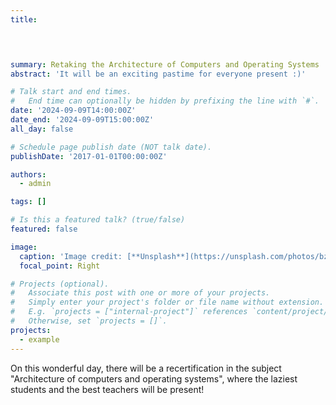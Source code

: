 ```yaml
---
title:


 

summary: Retaking the Architecture of Computers and Operating Systems
abstract: 'It will be an exciting pastime for everyone present :)'

# Talk start and end times.
#   End time can optionally be hidden by prefixing the line with `#`.
date: '2024-09-09T14:00:00Z'
date_end: '2024-09-09T15:00:00Z'
all_day: false

# Schedule page publish date (NOT talk date).
publishDate: '2017-01-01T00:00:00Z'

authors:
  - admin

tags: []

# Is this a featured talk? (true/false)
featured: false

image:
  caption: 'Image credit: [**Unsplash**](https://unsplash.com/photos/bzdhc5b3Bxs)'
  focal_point: Right

# Projects (optional).
#   Associate this post with one or more of your projects.
#   Simply enter your project's folder or file name without extension.
#   E.g. `projects = ["internal-project"]` references `content/project/deep-learning/index.md`.
#   Otherwise, set `projects = []`.
projects:
  - example
---
```




On this wonderful day, there will be a recertification in the subject "Architecture of computers and operating systems", where the laziest students and the best teachers will be present!
